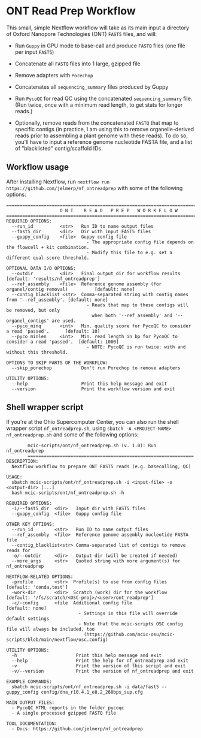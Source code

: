 
# ONT Read Prep Workflow

This small, simple Nextflow workflow will take as its main input a directory of
Oxford Nanopore Technologies (ONT) `FAST5` files, and will:

- Run `Guppy` in GPU mode to base-call and produce `FASTQ` files
  (one file per input `FAST5`)

- Concatenate all `FASTQ` files into 1 large, gzipped file

- Remove adapters with `Porechop`

- Concatenates all `sequencing_summary` files produced by Guppy

- Run `PycoQC` for read QC using the concatenated `sequencing_summary` file.
  (Run twice, once with a minimum read length, to get stats for longer reads.)

- Optionally, remove reads from the concatenated `FASTQ` that map to specific contigs
  (in practice, I am using this to remove organelle-derived reads prior
  to assembling a plant genome with these reads).
  To do so, you'll have to input a reference genome nucleotide FASTA file,
  and a list of "blacklisted" contig/scaffold IDs.

## Workflow usage

After installing Nextflow,
run `nextflow run https://github.com/jelmerp/nf_ontreadprep` with some of the
following options:

```
============================================================================
                    O N T    R E A D   P R E P   W O R K F L O W
============================================================================
REQUIRED OPTIONS:
  --run_id          <str>   Run ID to name output files
  --fast5_dir       <dir>   Dir with input FAST5 files
  --guppy_config    <file>  Guppy config file
                              - The appropriate config file depends on the flowcell + kit combination.
                              - Modify this file to e.g. set a different qual-score threshold. 

OPTIONAL DATA I/O OPTIONS:
  --outdir          <dir>   Final output dir for workflow results                           [default: 'results/nf_ontreadprep']
  --ref_assembly    <file>  Reference genome assembly (for organel/contig removal)          [default: none]
  --contig_blacklist <str>  Comma-separated string with contig names from '--ref_assembly'. [default: none]
                              - Reads that map to these contigs will be removed, but only
                                when both '--ref_assembly' and '--organel_contigs' are used.
  --pyco_minq       <int>   Min. quality score for PycoQC to consider a read 'passed'.      [default: 10]
  --pyco_minlen     <int>   Min. read length in bp for PycoQC to consider a read 'passed'.  [default: 1000]
                              - NOTE: PycoQC is run twice: with and without this threshold.

OPTIONS TO SKIP PARTS OF THE WORKFLOW:
  --skip_porechop           Don't run Porechop to remove adapters

UTILITY OPTIONS:
  --help                    Print this help message and exit
  --version                 Print the workflow version and exit
```

## Shell wrapper script

If you're at the Ohio Supercomputer Center,
you can also run the shell wrapper script `nf_ontreadprep.sh`,
using `sbatch -A <PROJECT-NAME> nf_ontreadprep.sh` and some of the following
options:

```
        mcic-scripts/ont/nf_ontreadprep.sh (v. 1.0): Run nf_ontreadprep
        ==============================================================
DESCRIPTION:
  Nextflow workflow to prepare ONT FAST5 reads (e.g. basecalling, QC)

USAGE:
  sbatch mcic-scripts/ont/nf_ontreadprep.sh -i <input-file> -o <output-dir> [...]
  bash mcic-scripts/ont/nf_ontreadprep.sh -h

REQUIRED OPTIONS:
  -i/--fast5_dir  <dir>   Input dir with FAST5 files
  --guppy_config  <file>  Guppy config file

OTHER KEY OPTIONS:
  --run_id        <str>   Run ID to name output files
  --ref_assembly  <file>  Reference genome assembly nucleotide FASTA file
  --contig_blacklist<str> Comma-separated list of contigs to remove reads for
  -o/--outdir     <dir>   Output dir (will be created if needed)
  --more_args     <str>   Quoted string with more argument(s) for nf_ontreadprep

NEXTFLOW-RELATED OPTIONS:
  -profile        <str>  Profile(s) to use from config files          [default: 'conda,test']
  -work-dir       <dir>  Scratch (work) dir for the workflow          [default: '/fs/scratch/<OSC-proj>/<user>/ont_readprep']
  -c/-config      <file  Additional config file                       [default: none]
                           - Settings in this file will override default settings
                           - Note that the mcic-scripts OSC config file will always be included, too
                             (https://github.com/mcic-osu/mcic-scripts/blob/main/nextflow/osc.config)

UTILITY OPTIONS:
  -h                      Print this help message and exit
  --help                  Print the help for nf_ontreadprep and exit
  -v                      Print the version of this script and exit
  -v/--version            Print the version of nf_ontreadprep and exit

EXAMPLE COMMANDS:
  sbatch mcic-scripts/ont/nf_ontreadprep.sh -i data/fast5 --guppy_config config/dna_r10.4.1_e8.2_260bps_sup.cfg

MAIN OUTPUT FILES:
  - PycoQC HTML reports in the folder pycoqc 
  - A single processed gzipped FASTQ file

TOOL DOCUMENTATION:
  - Docs: https://github.com/jelmerp/nf_ontreadprep
```
